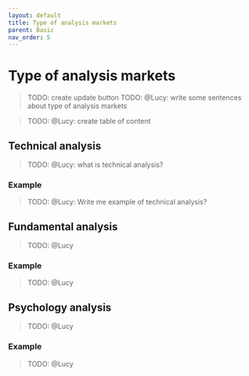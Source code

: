 ```yaml
---
layout: default
title: Type of analysis markets
parent: Basic
nav_order: 5
---
```


# Type of analysis markets
>TODO: create update button
>TODO: @Lucy: write some sentences about type of analysis markets

>TODO: @Lucy: create table of content

## Technical analysis
>TODO: @Lucy: what is technical analysis?

### Example
>TODO: @Lucy: Write me example of technical analysis?

## Fundamental analysis
>TODO: @Lucy

### Example
>TODO: @Lucy

## Psychology analysis
>TODO: @Lucy

### Example
>TODO: @Lucy